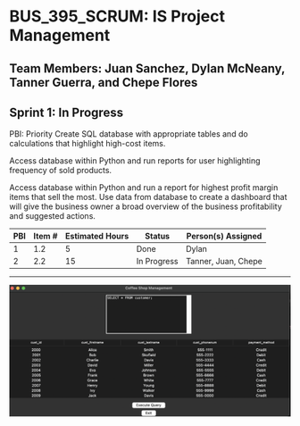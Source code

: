 # BUS_395_SCRUM: IS Project Management

## Team Members: Juan Sanchez, Dylan McNeany, Tanner Guerra, and Chepe Flores

## Sprint 1: In Progress

PBI: Priority 
Create SQL database with appropriate tables and do calculations that highlight high-cost items.

Access database within Python and run reports for user highlighting frequency of sold products.

Access database within Python and run a report for highest profit margin items that sell the most.
Use data from database to create a dashboard that will give the business owner a broad overview of the business profitability and suggested actions.



| PBI | Item # | Estimated Hours | Status | Person(s) Assigned |
| ----------- | ----------- | ----------- | ----------- | ----------- |
| 1 | 1.2 | 5 | Done | Dylan |
| 2 | 2.2 | 15 | In Progress | Tanner, Juan, Chepe |

---

![alt text](https://github.com/nito0415/BUS_395_SCRUM/blob/main/supp_files/Screenshot%202023-11-16%20at%2000.10.24.png?raw=true)